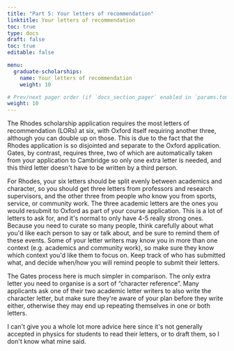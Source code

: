 ```yaml
---
title: "Part 5: Your letters of recommendation"
linktitle: Your letters of recommendation
toc: true
type: docs
draft: false
toc: true
editable: false

menu:
  graduate-scholarships:
    name: Your letters of recommendation
    weight: 10

# Prev/next pager order (if `docs_section_pager` enabled in `params.toml`)
weight: 10
---
```


The Rhodes scholarship application requires the most letters of recommendation (LORs) at six, with Oxford itself requiring another three, although you can double up on those. This is due to the fact that the Rhodes application is so disjointed and separate to the Oxford application. Gates, by contrast, requires three, two of which are automatically taken from your application to Cambridge so only one extra letter is needed, and this third letter doesn't have to be written by a third person.

For Rhodes, your six letters should be split evenly between academics and character, so you should get three letters from professors and research supervisors, and the other three from people who know you from sports, service, or community work. The three academic letters are the ones you would resubmit to Oxford as part of your course application. This is a lot of letters to ask for, and it's normal to only have 4-5 really strong ones. Because you need to curate so many people, think carefully about what you'd like each person to say or talk about, and be sure to remind them of these events. Some of your letter writers may know you in more than one context (e.g. academics and community work), so make sure they know which context you'd like them to focus on. Keep track of who has submitted what, and decide when/how you will remind people to submit their letters.

The Gates process here is much simpler in comparison. The only extra letter you need to organise is a sort of “character reference”. Many applicants ask one of their two academic letter writers to also write the character letter, but make sure they're aware of your plan before they write either, otherwise they may end up repeating themselves in one or both letters.

I can't give you a whole lot more advice here since it's not generally accepted in physics for students to read their letters, or to draft them, so I don't know what mine said.

